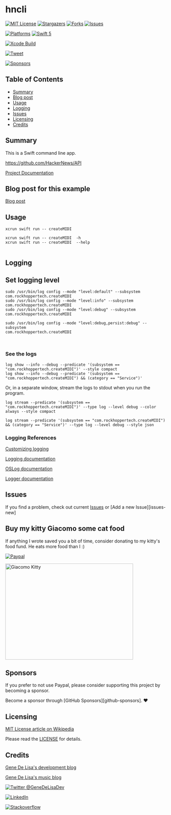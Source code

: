 # hncli

<!-- PROJECT SHIELDS -->
<!--
*** Reference links are enclosed in brackets [ ] instead of parentheses ( ).
*** See the bottom of this document for the declaration of the reference variables
*** https://www.markdownguide.org/basic-syntax/#reference-style-links
[![Contributors][contributors-shield]][contributors-url]
[![Build Status][build-status-shield]][build-status-url]
-->

[![MIT License][license-shield]][license-url]
[![Stargazers][stars-shield]][stars-url]
[![Forks][forks-shield]][forks-url]
[![Issues][issues-shield]][issues-url]

[![Platforms][platforms-ios-shield]][platforms-ios-url]
[![Swift 5][swift5-shield]][swift5-url]

[![Xcode Build][xcodebuild-shield]][xcodebuild-url]

[![Tweet][tweet-shield]][tweet-url]

[![Sponsors][sponsors-shield]][sponsors-url]


## Table of Contents
  * [Summary](#summary)
  * [Blog post](#blog-post-for-this-example)
  * [Usage](#usage)
  * [Logging](#logging)
  * [Issues](#issues)
  * [Licensing](#licensing)
  * [Credits](#credits)


## Summary

This is a Swift command line app.

https://github.com/HackerNews/API

[Project Documentation][github-pages]


## Blog post for this example

[Blog post][blog-post-url]


## Usage

```shell
xcrun swift run -- createMIDI

xcrun swift run -- createMIDI  -h
xcrun swift run -- createMIDI  --help


```


## Logging

## Set logging level

```
sudo /usr/bin/log config --mode "level:default" --subsystem
com.rockhoppertech.createMIDI
sudo /usr/bin/log config --mode "level:info" --subsystem
com.rockhoppertech.createMIDI
sudo /usr/bin/log config --mode "level:debug" --subsystem
com.rockhoppertech.createMIDI

sudo /usr/bin/log config --mode "level:debug,persist:debug" --subsystem
com.rockhoppertech.createMIDI



```

### See the logs

```
log show --info --debug --predicate '(subsystem == "com.rockhoppertech.createMIDI")' --style compact
log show --info --debug --predicate '(subsystem ==
"com.rockhoppertech.createMIDI") && (category == "Service")'
```

Or, in a separate window, stream the logs to stdout when you run the program.
```
log stream --predicate '(subsystem == "com.rockhoppertech.createMIDI")' --type log --level debug --color always --style compact

log stream --predicate '(subsystem == "com.rockhoppertech.createMIDI") && (category == "Service")' --type log --level debug --style json
```

### Logging References

[Customizing logging][logging-customizing]

[Logging documentation][logging-docs]

[OSLog documentation][oslog-docs]

[Logger documentation][logger-docs]


## Issues

If you find a problem, check out current [Issues][issues-url] or [Add a new Issue][issues-new]

## Buy my kitty Giacomo some cat food

If anything I wrote saved you a bit of time, consider donating to my kitty's food fund. He eats more food than I :)

[![Paypal][paypal-img]][paypal-url]

<img src="http://www.rockhoppertech.com/blog/wp-content/uploads/2016/07/momocoding-1024.png" alt="Giacomo Kitty" width="400" height="300">

## Sponsors

If you prefer to not use Paypal, please consider supporting this project by becoming a sponsor.

Become a sponsor through [GitHub Sponsors][github-sponsors]. :heart:


## Licensing

[MIT License article on Wikipedia][MIT-license-wiki-url]

Please read the [LICENSE](LICENSE) for details.

## Credits

[Gene De Lisa's development blog](http://rockhoppertech.com/blog/)

[Gene De Lisa's music blog](http://genedelisa.com/)

[![Twitter @GeneDeLisaDev][twitter-shield]][twitter-url]

[![LinkedIn][linkedin-shield]][linkedin-url]

[![Stackoverflow][stackoverflow-shield]][stackoverflow-url]



<!-- Markdown Reference Links & Images -->
<!-- https://www.markdownguide.org/basic-syntax/#reference-style-links -->

[contributors-shield]: https://img.shields.io/github/contributors/genedelisa/createMIDI.svg?style=flat
[contributors-url]: https://github.com/genedelisa/createMIDI/graphs/contributors

[forks-shield]: https://img.shields.io/github/forks/genedelisa/createMIDI.svg?style=flat
[forks-url]: https://github.com/genedelisa/createMIDI/network/members

[stars-shield]: https://img.shields.io/github/stars/genedelisa/createMIDI.svg?style=flat
[stars-url]: https://github.com/genedelisa/createMIDI/stargazers

[issues-shield]: https://img.shields.io/github/issues/genedelisa/createMIDI.svg?style=flat
[issues-url]: https://github.com/genedelisa/createMIDI/issues

[downloads-shield]:https://img.shields.io/github/downloads/genedelisa/createMIDI/total
[downloads-url]: https://github.com/genedelisa/createMIDI/releases/

[license-shield]: https://img.shields.io/github/license/genedelisa/createMIDI.svg?style=flat
[license-url]: https://github.com/genedelisa/createMIDI/blob/main/LICENSE

[MIT-license-wiki-url]:https://en.wikipedia.org/wiki/MIT_License

[linkedin-shield]: https://img.shields.io/badge/-LinkedIn-blue.svg?style=for-the-badge&logo=linkedin
[linkedin-url]: https://linkedin.com/in/genedelisa

[sponsors-shield]:https://img.shields.io/badge/Sponsors-Rockhopper%20Technologies-orange.svg?style=flat
[sponsors-url]:https://rockhoppertech.com/

[twitter-shield]:https://img.shields.io/twitter/follow/GeneDeLisaDev.svg?style=social
[twitter-url]: https://twitter.com/GeneDeLisaDev

[build-status-shield]:https://travis-ci.org/genedelisa/createMIDI.svg
[build-status-url]:https://travis-ci.org/genedelisa/createMIDI
[travis-status-url]:https://img.shields.io/travis/com/genedelisa/createMIDI?style=for-the-badge
[circleci-status-url]:https://img.shields.io/circleci/build/github/genedelisa/createMIDI

[github-tag-shield]:https://img.shields.io/github/tag/genedelisa/createMIDI.svg
[github-tag-url]:https://github.com/genedelisa/createMIDI/

[github-release-shield]:https://img.shields.io/github/release/genedelisa/createMIDI.svg
[github-release-url]:https://github.com/genedelisa/createMIDI/

[github-version-shield]:https://badge.fury.io/gh/genedelisa%2FcreateMIDI
[github-version-url]:https://github.com/genedelisa/createMIDI

[github-last-commit]:https://img.shields.io/github/last-commit/genedelisa/createMIDI

[github-issues]:https://img.shields.io/github/issues-raw/genedelisa/createMIDI
[github-closed-issues]:https://img.shields.io/github/issues-closed-raw/genedelisa/createMIDI

[github-stars-shield]:https://img.shields.io/github/stars/genedelisa/createMIDI.svg?style=social&label=Star&maxAge=2592000
[github-stars-url]:https://github.com/genedelisa/createMIDI/stargazers/

[swift5-shield]:https://img.shields.io/badge/swift5-compatible-4BC51D.svg?style=flat
[swift5-url]:https://developer.apple.com/swift

[platforms-ios-shield]:https://img.shields.io/badge/Platforms-iOS-lightgray.svg?style=flat
[platforms-ios-url]:https://swift.org/

[platforms-macos-shield]:https://img.shields.io/badge/Platforms-macOS-lightgray.svg?style=flat
[platforms-macos-url]:https://swift.org/

[platforms-osx-shield]:https://img.shields.io/badge/Platforms-OS%20X-lightgray.svg?style=flat
[platforms-osx-url]:https://swift.org/

[paypal-img]:https://www.paypalobjects.com/en_US/i/btn/btn_donate_SM.gif
[paypal-url]:https://www.paypal.com/cgi-bin/webscr?cmd=_donations&business=F5KE9Z29MH8YQ&bnP-DonationsBF:btn_donate_SM.gif:NonHosted

[stackoverflow-blah-shield]:https://img.shields.io/badge/stackoverflow-lightgray.svg?style=flat
[stackoverflow-shield]:https://stackoverflow-badge.vercel.app/?userID=409891
[stackoverflow-url]:https://stackoverflow.com/users/409891/gene-de-lisa

[github-pages]:https://genedelisa.github.io/createMIDI/

[blog-post-url]:http://www.rockhoppertech.com/blog/



[logging-customizing]:https://developer.apple.com/documentation/os/logging/customizing_logging_behavior_while_debugging
[logging-docs]:https://developer.apple.com/documentation/os/logging
[oslog-docs]:https://developer.apple.com/documentation/os/oslog
[logger-docs]:https://developer.apple.com/documentation/os/logger



[xcodebuild-shield]:https://github.com/genedelisa/createMIDI/actions/workflows/xcodebuild.yml/badge.svg
[xcodebuild-url]:https://github.com/genedelisa/createMIDI/actions/workflows/xcodebuild.yml

[tweet-shield]:https://img.shields.io/twitter/url?style=social&url=https%3A%2F%2Fgithub.com%2Fgenedelisa%2createMIDI
[tweet-url]:https://twitter.com/intent/tweet?text=Cool:&url=https%3A%2F%2Fgithub.com%2Fgenedelisa%2FcreateMIDI

[packageindex-platforms-url]:https://swiftpackageindex.com/genedelisa/createMIDI%2Fbadge%3Ftype%3Dplatforms
[packageindex-platforms-shield]:https://img.shields.io/endpoint?url=https%3A%2F%2Fswiftpackageindex.com%2Fapi%2Fpackages%2Fgenedelisa%2FcreateMIDI%2Fbadge%3Ftype%3Dplatforms

[packageindex-swiftversions-url]:https://swiftpackageindex.com/genedelisa/createMIDI%2Fbadge%3Ftype%3Dswift-versions
[packageindex-swiftversions-shield]:https://img.shields.io/endpoint?url=https%3A%2F%2Fswiftpackageindex.com%2Fapi%2Fpackages%2Fgenedelisa%2FcreateMIDI%2Fbadge%3Ftype%3Dswift-versions
